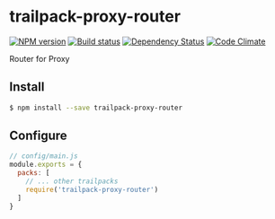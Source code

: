 # trailpack-proxy-router

[![NPM version][npm-image]][npm-url]
[![Build status][ci-image]][ci-url]
[![Dependency Status][daviddm-image]][daviddm-url]
[![Code Climate][codeclimate-image]][codeclimate-url]

Router for Proxy

## Install

```sh
$ npm install --save trailpack-proxy-router
```

## Configure

```js
// config/main.js
module.exports = {
  packs: [
    // ... other trailpacks
    require('trailpack-proxy-router')
  ]
}
```

[npm-image]: https://img.shields.io/npm/v/trailpack-proxy-router.svg?style=flat-square
[npm-url]: https://npmjs.org/package/trailpack-proxy-router
[ci-image]: https://img.shields.io/travis//trailpack-proxy-router/master.svg?style=flat-square
[ci-url]: https://travis-ci.org//trailpack-proxy-router
[daviddm-image]: http://img.shields.io/david//trailpack-proxy-router.svg?style=flat-square
[daviddm-url]: https://david-dm.org//trailpack-proxy-router
[codeclimate-image]: https://img.shields.io/codeclimate/github//trailpack-proxy-router.svg?style=flat-square
[codeclimate-url]: https://codeclimate.com/github//trailpack-proxy-router

